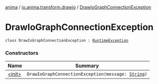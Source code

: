 [anima](../../index.md) / [io.anima.transform.drawio](../index.md) / [DrawIoGraphConnectionException](./index.md)

# DrawIoGraphConnectionException

`class DrawIoGraphConnectionException : `[`RuntimeException`](https://kotlinlang.org/api/latest/jvm/stdlib/kotlin/-runtime-exception/index.html)

### Constructors

| Name | Summary |
|---|---|
| [&lt;init&gt;](-init-.md) | `DrawIoGraphConnectionException(message: `[`String`](https://kotlinlang.org/api/latest/jvm/stdlib/kotlin/-string/index.html)`)` |
